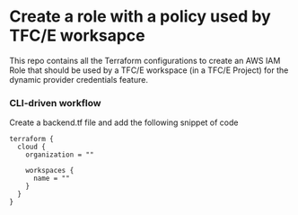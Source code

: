# Create a role with a policy used by TFC/E worksapce
This repo contains all the Terraform configurations to create an AWS IAM Role 
that should be used by a TFC/E workspace (in a TFC/E Project) for the dynamic 
provider credentials feature.

### CLI-driven workflow
Create a backend.tf file and add the following snippet of code
```
terraform {
  cloud {
    organization = ""

    workspaces {
      name = ""
    }
  }
}
```